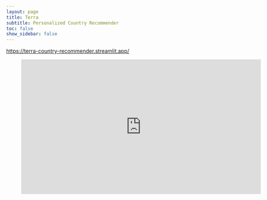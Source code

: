 ```yaml
---
layout: page
title: Terra
subtitle: Personalized Country Recommender
toc: false
show_sidebar: false
---
```


https://terra-country-recommender.streamlit.app/


<!-- https://bulma.io/documentation/elements/image/#arbitrary-ratios-with-any-element -->

<figure class="image is-16by9">
  <iframe class="has-ratio" width="640" height="360" src="https://terra-country-recommender.streamlit.app/?embedded=true" scrolling="yes" border="0" frameborder="no" framespacing="0" allowfullscreen="true"></iframe>
</figure>